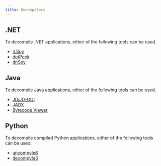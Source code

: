 ```yaml
---
title: Decompilers
---
```


## .NET
To decompile .NET applications, either of the following tools can be used.

- [ILSpy](https://github.com/icsharpcode/ILSpy)
- [dotPeek](https://www.jetbrains.com/decompiler/)
- [dnSpy](https://github.com/dnSpy/dnSpy)

## Java
To decompile Java applications, either of the following tools can be used.

- [JD/JD-GUI](https://java-decompiler.github.io/)
- [JADX](https://github.com/skylot/jadx)
- [Bytecode Viewer](https://www.bytecodeviewer.com/)

## Python
To decompile compiled Python applications, either of the following tools can be used.

- [uncompyle6](https://github.com/rocky/python-uncompyle6)
- [decompyle3](https://github.com/DavidKumar45/python-decompile3)
